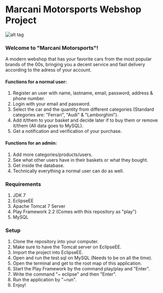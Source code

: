 
# Marcani Motorsports Webshop Project

 ![alt tag](https://raw.github.com/Lenz94/Marcani-Motorsports-Webshop-Project/master/screenshots/webshop_screenshot.jpg)
 
<h3>Welcome to "Marcani Motorsports"!</h3>
A modern webshop that has your favorite cars from the most popular brands of the 00s, bringing you a decent service and fast delivery according to the adress of your account.

<h4>Functions for a normal user:</h4>
  
 1. Register an user with name, lastname, email, password, address & phone number. 
 2. Login with your email and password.
 3. Select the car and the quantity from different categories (Standard categories are: "Ferrari", "Audi" & "Lamborghini").
 4. Add it/them to your basket and decide later if to buy them or remove it/them (All data goes to MySQL).
 5. Get a notification and verification of your purchase.

<h4>Functions for an admin:</h4>

 1. Add more categories/products/users. 
 2. See what other users have in their baskets or what they bought.
 3. Get inside the database.
 4. Technically everything a normal user can do as well.
 
<h3>Requirements</h3>

 1. JDK 7
 2. EclipseEE
 3. Apache Tomcat 7 Server
 4. Play Framework 2.2 (Comes with this repository as "play")
 5. MySQL

<h3>Setup</h3>

 1. Clone the repository into your computer.
 2. Make sure to have the Tomcat server on EclipseEE.
 3. Import the project into EclipseEE.
 4. Open and run the test.sql on MySQL (Needs to be on all the time).
 5. Open the terminal and get to the root map of this application.
 6. Start the Play Framework by the command play/play and "Enter".
 7. Write the command "~ eclipse" and then "Enter".
 8. Run the application by "~run".
 9. Enjoy! 
